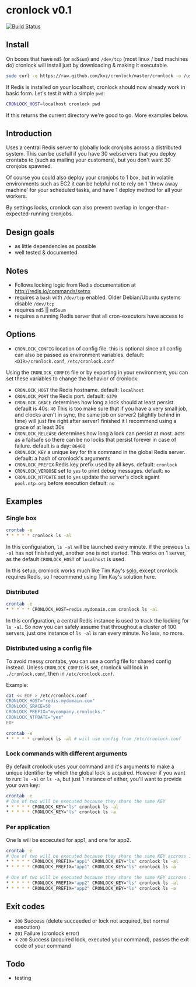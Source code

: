 # cronlock v0.1

[![Build Status](https://secure.travis-ci.org/kvz/cronlock.png?branch=master)](http://travis-ci.org/kvz/cronlock)

## Install

On boxes that have `md5` (or `md5sum`) and `/dev/tcp`
(most linux / bsd machines do) cronlock will install
just by downloading & making it executable.

```bash
sudo curl -q https://raw.github.com/kvz/cronlock/master/cronlock -o /usr/bin/cronlock && sudo chmod +x $_
```

If Redis is installed on your localhost, cronlock should now already work in basic form.
Let's test it with a simple `pwd`:

```bash
CRONLOCK_HOST=localhost cronlock pwd
```

If this returns the current directory we're good to go. More examples below.

## Introduction

Uses a central Redis server to globally lock cronjobs across a distributed system.
This can be usefull if you have 30 webservers that you deploy crontabs to (such as
mailing your customers), but you don't want 30 cronjobs spawned.

Of course you could also deploy your cronjobs to 1 box, but in volatile environments
such as EC2 it can be helpful not to rely on 1 'throw away machine' for your scheduled tasks,
and have 1 deploy method for all your workers.

By settings locks, cronlock can also prevent overlap in longer-than-expected-running cronjobs.

## Design goals

 - as little dependencies as possible
 - well tested & documented

## Notes

 - Follows locking logic from Redis documentation at http://redis.io/commands/setnx
 - requires a `bash` with `/dev/tcp` enabled. Older Debian/Ubuntu systems disable `/dev/tcp`
 - requires `md5` || `md5sum`
 - requires a running Redis server that all cron-executors have access to

## Options

 - `CRONLOCK_CONFIG` location of config file. this is optional since all config can also be
 passed as environment variables. default: `<DIR>/cronlock.conf`, `/etc/cronlock.conf`

Using the `CRONLOCK_CONFIG` file or by exporting in your environment, you can set these variables
to change the behavior of cronlock:

 - `CRONLOCK_HOST` the Redis hostname. default: `localhost`
 - `CRONLOCK_PORT` the Redis port. default: `6379`
 - `CRONLOCK_GRACE` determines how long a lock should at least persist. default is 40s: `40`
 This is too make sure that if you have a very small job, and clocks aren't in sync, the same job
 on server2 (slightly behind in time) will just fire right after server1 finished it
 I recommend using a grace of at least 30s
 - `CRONLOCK_RELEASE` determines how long a lock can persist at most. 
 acts as a failsafe so there can be no locks that persist forever in case of failure. default is a day: `86400`
 - `CRONLOCK_KEY` a unique key for this command in the global Redis server. default: a hash of cronlock's arguments
 - `CRONLOCK_PREFIX` Redis key prefix used by all keys. default: `cronlock`
 - `CRONLOCK_VERBOSE` set to `yes` to print debug messages. default: `no`
 - `CRONLOCK_NTPDATE` set to `yes` update the server's clock againt `pool.ntp.org` before execution
 default: `no`

## Examples

### Single box

```bash
crontab -e
* * * * * cronlock ls -al
```

In this configuration, `ls -al` will be launched every minute. If the previous
`ls -al` has not finished yet, another one is not started.
This works on 1 server, as the default `CRONLOCK_HOST` of `localhost` is used.

In this setup, cronlock works much like Tim Kay's [solo](https://github.com/timkay/solo),
except cronlock requires Redis, so I recommend using Tim Kay's solution here.

### Distributed

```bash
crontab -e
* * * * * CRONLOCK_HOST=redis.mydomain.com cronlock ls -al
```

In this configuration, a central Redis instance is used to track the locking for
`ls -al`. So now you can safely assume that throughout a cluster of 100 servers,
just one instance of `ls -al` is ran every minute. No less, no more.

### Distributed using a config file

To avoid messy crontabs, you can use a config file for shared config instead.
Unless `CRONLOCK_CONFIG` is set, cronlock will look in `./cronlock.conf`, then
in `/etc/cronlock.conf`.

Example:
```bash
cat << EOF > /etc/cronlock.conf
CRONLOCK_HOST="redis.mydomain.com"
CRONLOCK_GRACE=50
CRONLOCK_PREFIX="mycompany.cronlocks."
CRONLOCK_NTPDATE="yes"
EOF

crontab -e
* * * * * cronlock ls -al # will use config from /etc/cronlock.conf
```

### Lock commands with different arguments

By default cronlock uses your command and it's arguments to make a unique identifier
by which the global lock is acquired. However if you want to run: `ls -al` or `ls -a`,
but just 1 instance of either, you'll want to provide your own key:

```bash
crontab -e
# One of two will be executed because they share the same KEY
* * * * * CRONLOCK_KEY="ls" cronlock ls -al
* * * * * CRONLOCK_KEY="ls" cronlock ls -a
```

### Per application

One ls will be excecuted for app1, and one for app2.

```bash
crontab -e
# One of two will be executed because they share the same KEY accross 1 PREFIX
* * * * * CRONLOCK_PREFIX="app1" CRONLOCK_KEY="ls" cronlock ls -al
* * * * * CRONLOCK_PREFIX="app1" CRONLOCK_KEY="ls" cronlock ls -a

# One of two will be executed because they share the same KEY accross 1 PREFIX
* * * * * CRONLOCK_PREFIX="app2" CRONLOCK_KEY="ls" cronlock ls -al
* * * * * CRONLOCK_PREFIX="app2" CRONLOCK_KEY="ls" cronlock ls -a
```

## Exit codes

 - `200` Success (delete succeeded or lock not acquired, but normal execution)
 - `201` Failure (cronlock error)
 - < `200` Success (acquired lock, executed your command), passes the exit code of your command

## Todo

 - testing
